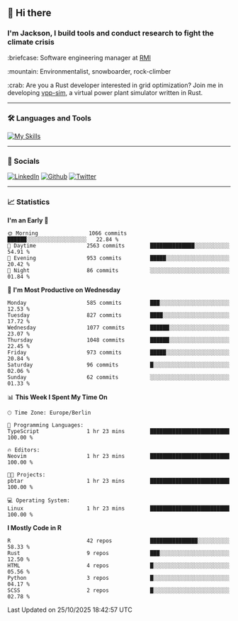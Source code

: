 ## :wave: Hi there
### I'm Jackson, I build tools and conduct research to fight the climate crisis
<p> :briefcase: Software engineering manager at <a href="https://rmi.org/" alt="RMI">RMI</a></p>
<p> :mountain: Environmentalist, snowboarder, rock-climber</p>
<p> :crab: Are you a Rust developer interested in grid optimization? Join me in developing <a href="https://github.com/jdhoffa/vpp-sim" alt="vpp-sim">vpp-sim</a>, a virtual power plant simulator written in Rust.</p>

---

### :hammer_and_wrench: Languages and Tools

[![My Skills](https://skillicons.dev/icons?i=python,rust,docker,ts,react,neovim,azure,postgresql&perline=8&theme=dark)](https://skillicons.dev)

---

### :iphone: Socials

[![LinkedIn](https://skillicons.dev/icons?i=linkedin&theme=dark)](https://www.linkedin.com/in/jackson-hoffart/) 
[![Github](https://skillicons.dev/icons?i=github&theme=dark)](https://github.com/jdhoffa) 
[![Twitter](https://skillicons.dev/icons?i=twitter&theme=dark)](https://twitter.com/jdhoffart) 

---

### :chart_with_upwards_trend: Statistics

 
<!--START_SECTION:waka-->
**I'm an Early 🐤** 

```text
🌞 Morning                1066 commits        ██████░░░░░░░░░░░░░░░░░░░   22.84 % 
🌆 Daytime                2563 commits        ██████████████░░░░░░░░░░░   54.91 % 
🌃 Evening                953 commits         █████░░░░░░░░░░░░░░░░░░░░   20.42 % 
🌙 Night                  86 commits          ░░░░░░░░░░░░░░░░░░░░░░░░░   01.84 % 
```
📅 **I'm Most Productive on Wednesday** 

```text
Monday                   585 commits         ███░░░░░░░░░░░░░░░░░░░░░░   12.53 % 
Tuesday                  827 commits         ████░░░░░░░░░░░░░░░░░░░░░   17.72 % 
Wednesday                1077 commits        ██████░░░░░░░░░░░░░░░░░░░   23.07 % 
Thursday                 1048 commits        ██████░░░░░░░░░░░░░░░░░░░   22.45 % 
Friday                   973 commits         █████░░░░░░░░░░░░░░░░░░░░   20.84 % 
Saturday                 96 commits          █░░░░░░░░░░░░░░░░░░░░░░░░   02.06 % 
Sunday                   62 commits          ░░░░░░░░░░░░░░░░░░░░░░░░░   01.33 % 
```


📊 **This Week I Spent My Time On** 

```text
🕑︎ Time Zone: Europe/Berlin

💬 Programming Languages: 
TypeScript               1 hr 23 mins        █████████████████████████   100.00 % 

🔥 Editors: 
Neovim                   1 hr 23 mins        █████████████████████████   100.00 % 

🐱‍💻 Projects: 
pbtar                    1 hr 23 mins        █████████████████████████   100.00 % 

💻 Operating System: 
Linux                    1 hr 23 mins        █████████████████████████   100.00 % 
```

**I Mostly Code in R** 

```text
R                        42 repos            ███████████████░░░░░░░░░░   58.33 % 
Rust                     9 repos             ███░░░░░░░░░░░░░░░░░░░░░░   12.50 % 
HTML                     4 repos             █░░░░░░░░░░░░░░░░░░░░░░░░   05.56 % 
Python                   3 repos             █░░░░░░░░░░░░░░░░░░░░░░░░   04.17 % 
SCSS                     2 repos             █░░░░░░░░░░░░░░░░░░░░░░░░   02.78 % 
```




 Last Updated on 25/10/2025 18:42:57 UTC
<!--END_SECTION:waka-->
